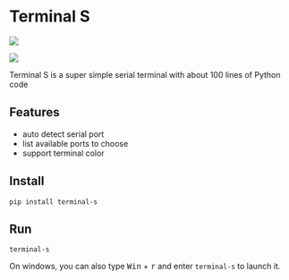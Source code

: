 Terminal S
==========

[![](https://img.shields.io/pypi/v/terminal-s.svg)](https://pypi.org/project/terminal-s/)

![](https://user-images.githubusercontent.com/948283/82290238-050e5600-99d9-11ea-9b36-50fb12471e95.png)

Terminal S is a super simple serial terminal with about 100 lines of Python code

## Features

+ auto detect serial port
+ list available ports to choose
+ support terminal color

## Install
```
pip install terminal-s
```

## Run
```
terminal-s
```

On windows, you can also type <kbd>Win</kbd> + <kbd>r</kbd> and enter `terminal-s` to launch it.

